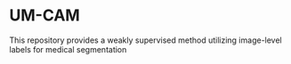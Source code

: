 # UM-CAM
This repository provides a weakly supervised method utilizing image-level labels for medical segmentation
